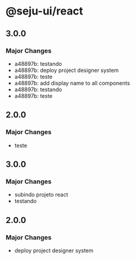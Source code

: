 # @seju-ui/react

## 3.0.0

### Major Changes

- a48897b: testando
- a48897b: deploy project designer system
- a48897b: teste
- a48897b: add display name to all components
- a48897b: testando
- a48897b: teste

## 2.0.0

### Major Changes

- teste

## 3.0.0

### Major Changes

- subindo projeto react
- testando

## 2.0.0

### Major Changes

- deploy project designer system
